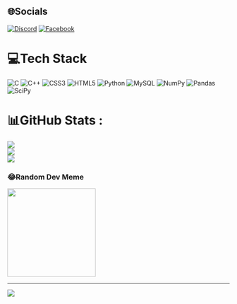 
## 🌐Socials
[![Discord](https://img.shields.io/badge/Discord-%237289DA.svg?logo=discord&logoColor=white)](htttps://discord.gg/https://discord.com/users/977269758099591218/) [![Facebook](https://img.shields.io/badge/Facebook-%231877F2.svg?logo=Facebook&logoColor=white)](https://facebook.com/https://www.facebook.com/profile.php?id=100039243652607) 

# 💻Tech Stack
![C](https://img.shields.io/badge/c-%2300599C.svg?style=for-the-badge&logo=c&logoColor=white) ![C++](https://img.shields.io/badge/c++-%2300599C.svg?style=for-the-badge&logo=c%2B%2B&logoColor=white) ![CSS3](https://img.shields.io/badge/css3-%231572B6.svg?style=for-the-badge&logo=css3&logoColor=white) ![HTML5](https://img.shields.io/badge/html5-%23E34F26.svg?style=for-the-badge&logo=html5&logoColor=white) ![Python](https://img.shields.io/badge/python-3670A0?style=for-the-badge&logo=python&logoColor=ffdd54) ![MySQL](https://img.shields.io/badge/mysql-%2300f.svg?style=for-the-badge&logo=mysql&logoColor=white) ![NumPy](https://img.shields.io/badge/numpy-%23013243.svg?style=for-the-badge&logo=numpy&logoColor=white) ![Pandas](https://img.shields.io/badge/pandas-%23150458.svg?style=for-the-badge&logo=pandas&logoColor=white) ![SciPy](https://img.shields.io/badge/SciPy-%230C55A5.svg?style=for-the-badge&logo=scipy&logoColor=%white)
# 📊GitHub Stats :
![](https://github-readme-stats.vercel.app/api?username=quocmoet195&theme=radical&hide_border=false&include_all_commits=false&count_private=false)<br/>
![](https://github-readme-streak-stats.herokuapp.com/?user=quocmoet195&theme=radical&hide_border=false)<br/>
![](https://github-readme-stats.vercel.app/api/top-langs/?username=quocmoet195&theme=radical&hide_border=false&include_all_commits=false&count_private=false&layout=compact)

### 😂Random Dev Meme
<img src="https://tse1.mm.bing.net/th?id=OIP.M2BE9dqZF8I_jNRN5ZpkcQAAAA&pid=Api&P=0&h=220" width="200px"/>

---
[![](https://visitcount.itsvg.in/api?id=quocmoet195&icon=0&color=0)](https://visitcount.itsvg.in)

